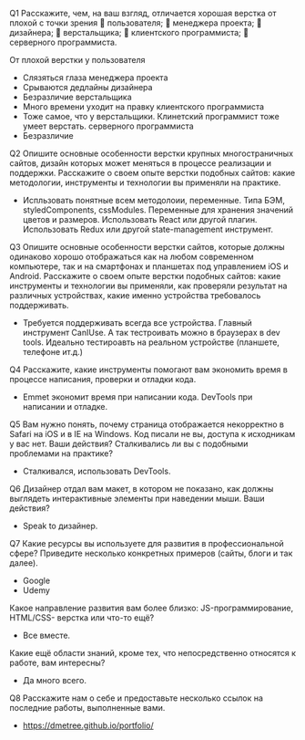 Q1
Расскажите, чем, на ваш взгляд, отличается хорошая верстка от плохой с точки зрения
 пользователя;
 менеджера проекта;
 дизайнера;
 верстальщика;
 клиентского программиста;
 серверного программиста.

От плохой верстки у 
пользователя
- Слязяться глаза
менеджера проекта
- Срываются дедлайны
дизайнера
- Безразличие
верстальщика
- Много времени уходит на правку
клиентского программиста
- Тоже самое, что у верстальщики. Клинетский программист тоже умеет верстать. 
серверного программиста
- Безразличие

Q2
Опишите основные особенности верстки крупных многостраничных сайтов, дизайн
которых может меняться в процессе реализации и поддержки.
Расскажите о своем опыте верстки подобных сайтов: какие методологии, инструменты
и технологии вы применяли на практике.

- Испльзовать понятные всем методолоии, переменные. Типа БЭМ, styledComponents, cssModules. Переменные для хранения значений цветов и размеров. Использовать React или другой плагин. Использовать Redux или другой state-management инструмент.  

Q3
Опишите основные особенности верстки сайтов, которые должны одинаково хорошо
отображаться как на любом современном компьютере, так и на смартфонах и
планшетах под управлением iOS и Android. Расскажите о своем опыте верстки
подобных сайтов: какие инструменты и технологии вы применяли, как проверяли
результат на различных устройствах, какие именно устройства требовалось
поддерживать.

- Требуется поддерживать всегда все устройства. Главный инструмент CanIUse. А так тестроивать можно в браузерах в dev tools. Идеально тестироавть на реальном устройстве (планшете, телефоне ит.д.) 

Q4
Расскажите, какие инструменты помогают вам экономить время в процессе
написания, проверки и отладки кода.

- Emmet экономит время при написании кода. DevTools при написании и отладке. 

Q5
Вам нужно понять, почему страница отображается некорректно в Safari на iOS и в IE на
Windows. Код писали не вы, доступа к исходникам у вас нет. Ваши действия?
Сталкивались ли вы с подобными проблемами на практике?

- Сталкивался, использовать DevTools. 

Q6
Дизайнер отдал вам макет, в котором не показано, как должны выглядеть
интерактивные элементы при наведении мыши. Ваши действия?

- Speak to дизайнер. 

Q7
Какие ресурсы вы используете для развития в профессиональной сфере? Приведите
несколько конкретных примеров (сайты, блоги и так далее).

- Google
- Udemy

Какое направление развития вам более близко: JS-программирование, HTML/CSS-
верстка или что-то ещё?

- Все вместе. 

Какие ещё области знаний, кроме тех, что непосредственно относятся к работе, вам
интересны?

- Да много всего. 

Q8
Расскажите нам о себе и предоставьте несколько ссылок на последние работы,
выполненные вами.

- https://dmetree.github.io/portfolio/